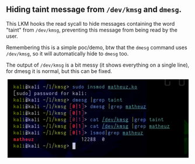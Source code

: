 
## Hiding taint message from `/dev/kmsg` and `dmesg`.

This LKM hooks the read sycall to hide messages containing the word "taint" from `/dev/kmsg`, preventing this message from being read by the user.

Remembering this is a simple poc/demo, btw that the `dmesg` command uses `/dev/kmsg`, so it will automatically hide to `dmesg` too.
    
The output of `/dev/kmsg` is a bit messy (it shows everything on a single line), for dmesg it is normal, but this can be fixed.

<p align="center"><img src="image.png"></p>
